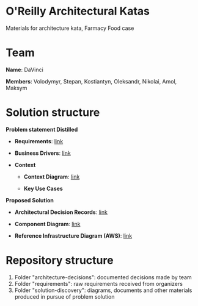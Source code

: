 # O'Reilly Architectural Katas
Materials for architecture kata, Farmacy Food case

# Team 
**Name**: DaVinci

**Members**: Volodymyr, Stepan, Kostiantyn, Oleksandr, Nikolai, Amol, Maksym 

# Solution structure

**Problem statement Distilled**
- **Requirements**: [link](./requirements/Requirements.md)

- **Business Drivers**: [link](./requirements/Requirements.md)

- **Context**

  - **Context Diagram**: [link](./solution-discovery/context-diagram.md)
  
  - **Key Use Cases**

**Proposed Solution**

- **Architectural Decision Records**: [link](./architecture-decisions)

- **Component Diagram**: [link](./solution-discovery/component-diagram.md)

- **Reference Infrastructure Diagram (AWS)**: [link](./solution-discovery/infrastructure-diagram.md)

# Repository structure
1. Folder "architecture-decisions": documented decisions made by team
2. Folder "requirements": raw requirements received from organizers
3. Folder "solution-discovery": diagrams, documents and other materials produced in pursue of problem solution
